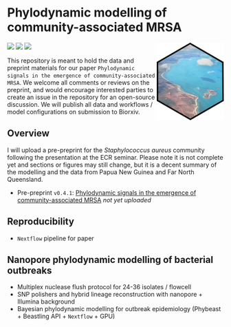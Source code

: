 # Phylodynamic modelling of community-associated MRSA 

<a href='https://github.com/esteinig'><img src='docs/logo.png' align="right" height="180" /></a>

![](https://img.shields.io/badge/lang-nextflow-black.svg)
![](https://img.shields.io/badge/version-0.1.0-purple.svg)
![](https://img.shields.io/badge/biorxiv-v1-blue.svg)

This repository is meant to hold the data and preprint materials for our paper `Phylodynamic signals in the emergence of community-associated MRSA`. We welcome all comments or reviews on the preprint, and would encourage interested parties to create an issue in the repository for an open-source discussion. We will publish all data and workflows / model configurations on submission to Biorxiv.

## Overview 

I will upload a pre-preprint for the *Staphylococcus aureus* community following the presentation at the ECR seminar. Please note it is not complete yet and sections or figures may still change, but it is a decent summary of the modelling and the data from Papua New Guinea and Far North Queensland.

* Pre-preprint `v0.4.1`: [Phylodynamic signals in the emergence of community-associated MRSA]() *not yet uploaded*

## Reproducibility

* `Nextflow` pipeline for paper

## Nanopore phylodynamic modelling of bacterial outbreaks

* Multiplex nuclease flush protocol for 24-36 isolates / flowcell
* SNP polishers and hybrid lineage reconstruction with nanopore + Illumina background
* Bayesian phylodynamic modelling for outbreak epidemiology (Phybeast + Beastling API + `Nextflow` + GPU)
